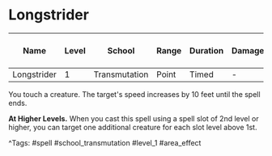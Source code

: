 # Longstrider

| Name | Level | School | Range | Duration | Damage | Save DC & Type |
|------|-------|--------|-------|----------|--------|----------------|
| Longstrider | 1 | Transmutation | Point | Timed | - | - |

You touch a creature. The target's speed increases by 10 feet until the spell ends.

**At Higher Levels.** When you cast this spell using a spell slot of 2nd level or higher, you can target one additional creature for each slot level above 1st.

^Tags: #spell #school_transmutation #level_1 #area_effect